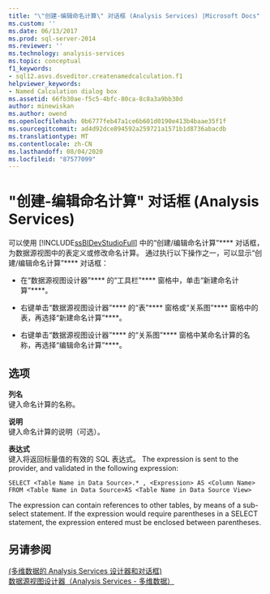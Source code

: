 ```yaml
---
title: "\"创建-编辑命名计算\" 对话框 (Analysis Services) |Microsoft Docs"
ms.custom: ''
ms.date: 06/13/2017
ms.prod: sql-server-2014
ms.reviewer: ''
ms.technology: analysis-services
ms.topic: conceptual
f1_keywords:
- sql12.asvs.dsveditor.createnamedcalculation.f1
helpviewer_keywords:
- Named Calculation dialog box
ms.assetid: 66fb30ae-f5c5-4bfc-80ca-8c8a3a9bb30d
author: minewiskan
ms.author: owend
ms.openlocfilehash: 0b6777feb47a1ce6b601d0190e413b4baae35f1f
ms.sourcegitcommit: ad4d92dce894592a259721a1571b1d8736abacdb
ms.translationtype: MT
ms.contentlocale: zh-CN
ms.lasthandoff: 08/04/2020
ms.locfileid: "87577099"
---
```

# <a name="create-edit-named-calculation-dialog-box-analysis-services"></a>"创建-编辑命名计算" 对话框 (Analysis Services) 
  可以使用 [!INCLUDE[ssBIDevStudioFull](../includes/ssbidevstudiofull-md.md)] 中的“创建/编辑命名计算”**** 对话框，为数据源视图中的表定义或修改命名计算。 通过执行以下操作之一，可以显示“创建/编辑命名计算”**** 对话框：  
  
-   在“数据源视图设计器”**** 的“工具栏”**** 窗格中，单击“新建命名计算”****。  
  
-   右键单击“数据源视图设计器”**** 的“表”**** 窗格或“关系图”**** 窗格中的表，再选择“新建命名计算”****。  
  
-   右键单击“数据源视图设计器”**** 的“关系图”**** 窗格中某命名计算的名称，再选择“编辑命名计算”****。  
  
## <a name="options"></a>选项  
 **列名**  
 键入命名计算的名称。  
  
 **说明**  
 键入命名计算的说明（可选）。  
  
 **表达式**  
 键入将返回标量值的有效的 SQL 表达式。 The expression is sent to the provider, and validated in the following expression:  
  
```  
SELECT <Table Name in Data Source>.* , <Expression> AS <Column Name> FROM <Table Name in Data Source>AS <Table Name in Data Source View>  
```  
  
 The expression can contain references to other tables, by means of a sub-select statement. If the expression would require parentheses in a SELECT statement, the expression entered must be enclosed between parentheses.  
  
## <a name="see-also"></a>另请参阅  
 [&#40;多维数据的 Analysis Services 设计器和对话框&#41;](analysis-services-designers-and-dialog-boxes-multidimensional-data.md)   
 [数据源视图设计器（Analysis Services - 多维数据）](data-source-view-designer-analysis-services-multidimensional-data.md)  
  
  
